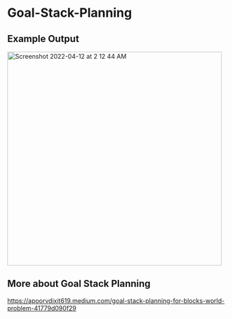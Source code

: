 # Goal-Stack-Planning

## Example Output
<img width="489" alt="Screenshot 2022-04-12 at 2 12 44 AM" src="https://user-images.githubusercontent.com/34760210/162828584-dadd9823-e22a-4c20-b3da-7f985896043f.png">

## More about Goal Stack Planning
https://apoorvdixit619.medium.com/goal-stack-planning-for-blocks-world-problem-41779d090f29
